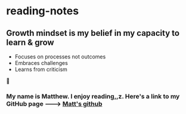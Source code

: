 # reading-notes


## Growth mindset is my belief in my capacity to learn & grow 
- Focuses on processes not outcomes
- Embraces challenges
- Learns from criticism

:metal:

### My name is Matthew. I enjoy reading,,z. Here's a link to my GitHub page ---> [Matt's github](https://github.com/santorsm)

